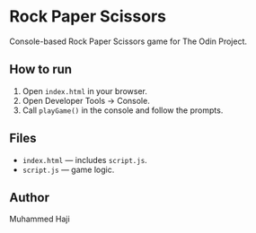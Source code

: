 # Rock Paper Scissors
Console-based Rock Paper Scissors game for The Odin Project.

## How to run
1. Open `index.html` in your browser.
2. Open Developer Tools → Console.
3. Call `playGame()` in the console and follow the prompts.

## Files
- `index.html` — includes `script.js`.
- `script.js` — game logic.

## Author
Muhammed Haji
